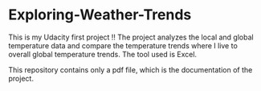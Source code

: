 # Exploring-Weather-Trends
This is my Udacity first project !!
The project analyzes the local and global temperature data and compare the temperature trends where I live to overall global temperature trends. The tool used is Excel.

This repository contains only a pdf file, which is the documentation of the project.

